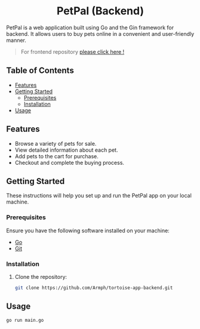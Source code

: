 <h1 align="center"> PetPal (Backend) </h1> 

PetPal is a web application built using Go and the Gin framework for backend. It allows users to buy pets online in a convenient and user-friendly manner.
> For frontend repository [please click here !](https://github.com/RuddySparkle/tortoise-app-frontend)

## Table of Contents

- [Features](#features)
- [Getting Started](#getting-started)
  - [Prerequisites](#prerequisites)
  - [Installation](#installation)
- [Usage](#usage)

## Features

- Browse a variety of pets for sale.
- View detailed information about each pet.
- Add pets to the cart for purchase.
- Checkout and complete the buying process.

## Getting Started

These instructions will help you set up and run the PetPal app on your local machine.

### Prerequisites

Ensure you have the following software installed on your machine:

- [Go](https://golang.org/doc/install)
- [Git](https://git-scm.com/book/en/v2/Getting-Started-Installing-Git)

### Installation

1. Clone the repository:

   ```bash
   git clone https://github.com/Armph/tortoise-app-backend.git

## Usage

```bash
go run main.go
